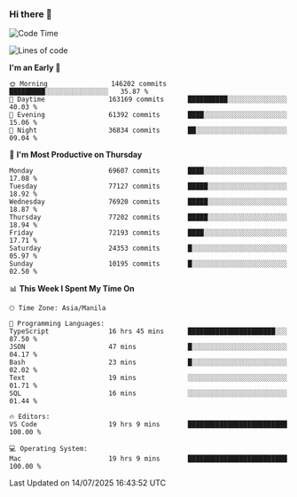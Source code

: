 ### Hi there 👋

<!--START_SECTION:waka-->
![Code Time](http://img.shields.io/badge/Code%20Time-6%2C116%20hrs%2053%20mins-blue)

![Lines of code](https://img.shields.io/badge/From%20Hello%20World%20I%27ve%20Written-141.2%20million%20lines%20of%20code-blue)

**I'm an Early 🐤** 

```text
🌞 Morning                146202 commits      █████████░░░░░░░░░░░░░░░░   35.87 % 
🌆 Daytime                163169 commits      ██████████░░░░░░░░░░░░░░░   40.03 % 
🌃 Evening                61392 commits       ████░░░░░░░░░░░░░░░░░░░░░   15.06 % 
🌙 Night                  36834 commits       ██░░░░░░░░░░░░░░░░░░░░░░░   09.04 % 
```
📅 **I'm Most Productive on Thursday** 

```text
Monday                   69607 commits       ████░░░░░░░░░░░░░░░░░░░░░   17.08 % 
Tuesday                  77127 commits       █████░░░░░░░░░░░░░░░░░░░░   18.92 % 
Wednesday                76920 commits       █████░░░░░░░░░░░░░░░░░░░░   18.87 % 
Thursday                 77202 commits       █████░░░░░░░░░░░░░░░░░░░░   18.94 % 
Friday                   72193 commits       ████░░░░░░░░░░░░░░░░░░░░░   17.71 % 
Saturday                 24353 commits       █░░░░░░░░░░░░░░░░░░░░░░░░   05.97 % 
Sunday                   10195 commits       █░░░░░░░░░░░░░░░░░░░░░░░░   02.50 % 
```


📊 **This Week I Spent My Time On** 

```text
🕑︎ Time Zone: Asia/Manila

💬 Programming Languages: 
TypeScript               16 hrs 45 mins      ██████████████████████░░░   87.50 % 
JSON                     47 mins             █░░░░░░░░░░░░░░░░░░░░░░░░   04.17 % 
Bash                     23 mins             █░░░░░░░░░░░░░░░░░░░░░░░░   02.02 % 
Text                     19 mins             ░░░░░░░░░░░░░░░░░░░░░░░░░   01.71 % 
SQL                      16 mins             ░░░░░░░░░░░░░░░░░░░░░░░░░   01.44 % 

🔥 Editors: 
VS Code                  19 hrs 9 mins       █████████████████████████   100.00 % 

💻 Operating System: 
Mac                      19 hrs 9 mins       █████████████████████████   100.00 % 
```


 Last Updated on 14/07/2025 16:43:52 UTC
<!--END_SECTION:waka-->


<!--
**rad182/rad182** is a ✨ _special_ ✨ repository because its `README.md` (this file) appears on your GitHub profile.

Here are some ideas to get you started:

- 🔭 I’m currently working on ...
- 🌱 I’m currently learning ...
- 👯 I’m looking to collaborate on ...
- 🤔 I’m looking for help with ...
- 💬 Ask me about ...
- 📫 How to reach me: ...
- 😄 Pronouns: ...
- ⚡ Fun fact: ...
-->
